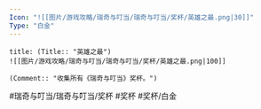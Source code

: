 ```yaml
---
Icon: "![[图片/游戏攻略/瑞奇与叮当/瑞奇与叮当/奖杯/英雄之最.png|30]]"
Type: "白金"
---
```

```ad-common-platinum-trophy
title: (Title:: "英雄之最")
![[图片/游戏攻略/瑞奇与叮当/瑞奇与叮当/奖杯/英雄之最.png|100]]

(Comment:: "收集所有《瑞奇与叮当》奖杯。")
```

#瑞奇与叮当/瑞奇与叮当/奖杯 #奖杯 #奖杯/白金
